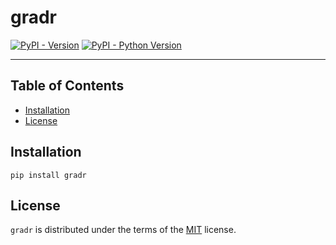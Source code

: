 # gradr

[![PyPI - Version](https://img.shields.io/pypi/v/gradr.svg)](https://pypi.org/project/gradr)
[![PyPI - Python Version](https://img.shields.io/pypi/pyversions/gradr.svg)](https://pypi.org/project/gradr)

-----

## Table of Contents

- [Installation](#installation)
- [License](#license)

## Installation

```console
pip install gradr
```

## License

`gradr` is distributed under the terms of the [MIT](https://spdx.org/licenses/MIT.html) license.
